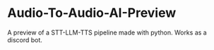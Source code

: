 # Audio-To-Audio-AI-Preview

A preview of a STT-LLM-TTS pipeline made with python. Works as a discord bot.

```md

```
